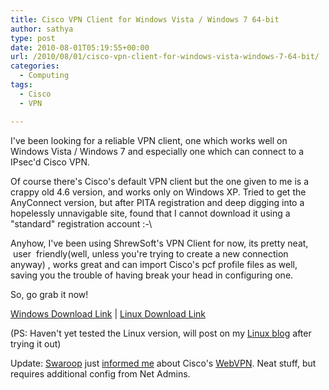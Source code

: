 ```yaml
---
title: Cisco VPN Client for Windows Vista / Windows 7 64-bit
author: sathya
type: post
date: 2010-08-01T05:19:55+00:00
url: /2010/08/01/cisco-vpn-client-for-windows-vista-windows-7-64-bit/
categories:
  - Computing
tags:
  - Cisco
  - VPN

---
```

I've been looking for a reliable VPN client, one which works well on Windows Vista / Windows 7 and especially one which can connect to a IPsec'd Cisco VPN.

Of course there's Cisco's default VPN client but the one given to me is a crappy old 4.6 version, and works only on Windows XP. Tried to get the AnyConnect version, but after PITA registration and deep digging into a hopelessly unnavigable site, found that I cannot download it using a "standard" registration account :-\

Anyhow, I've been using ShrewSoft's VPN Client for now, its pretty neat,  user  friendly(well, unless you're trying to create a new connection anyway) , works great and can import Cisco's pcf profile files as well, saving you the trouble of having break your head in configuring one.

So, go grab it now!

[Windows Download Link][1] | [Linux Download Link][2]

(PS: Haven't yet tested the Linux version, will post on my [Linux blog][3] after trying it out)

Update: [Swaroop][4] just [informed me][5] about Cisco's [WebVPN][6]. Neat stuff, but requires additional config from Net Admins.

 [1]: https://www.shrew.net/download/vpn
 [2]: https://www.shrew.net/download/ike
 [3]: https://sathyasays.com
 [4]: https://twitter.com/SwaroopH
 [5]: https://twitter.com/SwaroopH/statuses/20045728621
 [6]: https://www.cisco.com/en/US/products/ps6496/products_configuration_example09186a008071c58b.shtml
